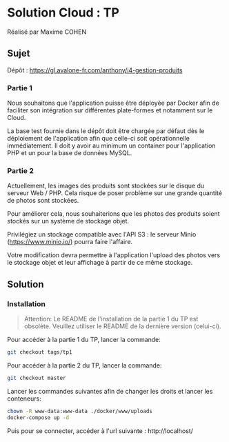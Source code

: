 # Solution Cloud : TP

Réalisé par Maxime COHEN

## Sujet 

Dépôt : https://gl.avalone-fr.com/anthony/i4-gestion-produits

### Partie 1

Nous souhaitons que l'application puisse être déployée par Docker afin de faciliter son intégration sur différentes plate-formes et notamment sur le Cloud.

La base test fournie dans le dépôt doit être chargée par défaut dès le déploiement de l'application afin que celle-ci soit opérationnelle immédiatement.
Il doit y avoir au minimum un container pour l'application PHP et un pour la base de données MySQL.


### Partie 2

Actuellement, les images des produits sont stockées sur le disque du serveur Web / PHP. Cela risque de poser problème sur une grande quantité de photos sont stockées.

Pour améliorer cela, nous souhaiterions que les photos des produits soient stockés sur un système de stockage objet.

Privilégiez un  stockage compatible avec l'API S3 : le serveur Minio (https://www.minio.io/) pourra faire l'affaire.

Votre modification devra permettre à l'application l'upload des photos vers le stockage objet et leur affichage à partir de ce même stockage.


## Solution

### Installation

> Attention: Le README de l'installation de la partie 1 du TP est obsolète. Veuillez utiliser le README de la dernière version (celui-ci). 

Pour accéder à la partie 1 du TP, lancer la commande:
```bash
git checkout tags/tp1
```

Pour accéder à la partie 2 du TP, lancer la commande:
```bash
git checkout master
```

Lancer les commandes suivantes afin de changer les droits et lancer les conteneurs: 

```bash
chown -R www-data:www-data ./docker/www/uploads
docker-compose up -d
```

Puis pour se connecter, accéder à l'url suivante : http://localhost/
